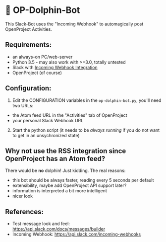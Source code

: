 # :dolphin: OP-Dolphin-Bot
This Slack-Bot uses the "Incoming Webhook" to automagically post OpenProject Activities.

## Requirements:
- an always-on PC/web-server
- Python 3.5 - may also work with >=3.0, totally untested
- Slack with [Incoming Webhook Integration](https://my.slack.com/services/new/incoming-webhook/)
- OpenProject (of course)

## Configuration:
1. Edit the CONFIGURATION variables in the `op-dolphin-bot.py`, you'll need two URLs:
  - the Atom feed URL in the "Activities" tab of OpenProject
  - your personal Slack Webhook URL
2. Start the python script (it needs to be *always running* if you do not want to get in an unsychronized state)

## Why not use the RSS integration since OpenProject has an Atom feed?
There would be **no** dolphin! Just kidding. The real reasons:
- this bot should be always faster, reading every 5 seconds per default
- extensibility, maybe add OpenProject API support later?
- information is interpreted a bit more intelligent
- nicer look

## References:
- Test message look and feel: https://api.slack.com/docs/messages/builder
- Incoming Webhook: https://api.slack.com/incoming-webhooks
